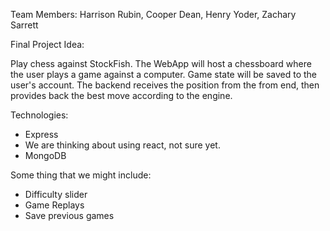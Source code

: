 Team Members: Harrison Rubin, Cooper Dean, Henry Yoder, Zachary Sarrett

Final Project Idea:

Play chess against StockFish. The WebApp will host a chessboard where the user plays a game against a computer. Game state will be saved to the user's account. The backend receives the position from the from end, then provides back the best move according to the engine. 

Technologies:
- Express
- We are thinking about using react, not sure yet.
- MongoDB


Some thing that we might include:
- Difficulty slider
- Game Replays
- Save previous games
